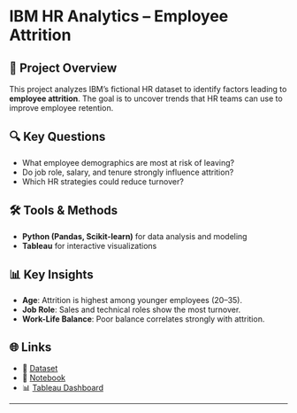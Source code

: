 # IBM HR Analytics – Employee Attrition

## 📖 Project Overview
This project analyzes IBM’s fictional HR dataset to identify factors leading to **employee attrition**. The goal is to uncover trends that HR teams can use to improve employee retention.

## 🔍 Key Questions
- What employee demographics are most at risk of leaving?  
- Do job role, salary, and tenure strongly influence attrition?  
- Which HR strategies could reduce turnover?  

## 🛠️ Tools & Methods
- **Python (Pandas, Scikit-learn)** for data analysis and modeling  
- **Tableau** for interactive visualizations  

## 📊 Key Insights
- **Age**: Attrition is highest among younger employees (20–35).  
- **Job Role**: Sales and technical roles show the most turnover.  
- **Work-Life Balance**: Poor balance correlates strongly with attrition.  

## 🌐 Links
- 📂 [Dataset](https://www.kaggle.com/datasets/pavansubhasht/ibm-hr-analytics-attrition-dataset)  
- 📓 [Notebook](https://www.kaggle.com/code/egaoctavina/ibm-hr-analytics-employee-attrition-performance)  
- 📊 [Tableau Dashboard](https://public.tableau.com/views/IBMHRAnalyticsEmployeeAttritionPerformance_17555806602410/HRAttritionDashboard?:language=en-US&:sid=&:redirect=auth&:display_count=n&:origin=viz_share_link)  

---
